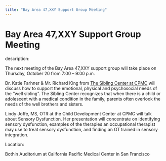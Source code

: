 ```yaml
---
title: "Bay Area 47,XXY Support Group Meeting"
---
```


# Bay Area 47,XXY Support Group Meeting

  
description:  
  


The next meeting of the Bay Area 47,XXY support group will take place on Thursday, October 20 from 7:00 – 9:00 p.m.  
  
  
  
Dr. Katie Farhner & Mr. Richard King from [The Sibling Center at CPMC][1] will discuss how to support the emotional, physical and psychosocial needs of the “well sibling”. The Sibling Center recognizes that when there is a child or adolescent with a medical condition in the family, parents often overlook the needs of the well brothers and sisters.  
  
  
  
Lindy Joffe, MS, OTR at the Child Development Center at CPMC will talk about Sensory Dysfunction. Her presentation will concentrate on identifying sensory dysfunction, examples of the therapies an occupational therapist may use to treat sensory dysfunction, and finding an OT trained in sensory integration.

  


  


  
Location:  
  
Bothin Auditorium at California Pacific Medical Center in San Francisco

 [1]: http://www.cpmc.org/sibling